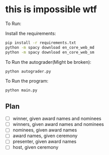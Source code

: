 # this is impossible wtf

To Run:

Install the requirements:

```bash
pip install -r requirements.txt
python -m spacy download en_core_web_md
python -m spacy download en_core_web_sm
```

To Run the autograder(Might be broken):

```bash
python autograder.py
```

To Run the program:

```bash
python main.py
```

## Plan

- [ ] winner, given award names and nominees
- [ ] winners, given award names and nominees
- [ ] nominees, given award names
- [ ] award names, given ceremony
- [ ] presenter, given award names
- [ ] host, given ceremony
